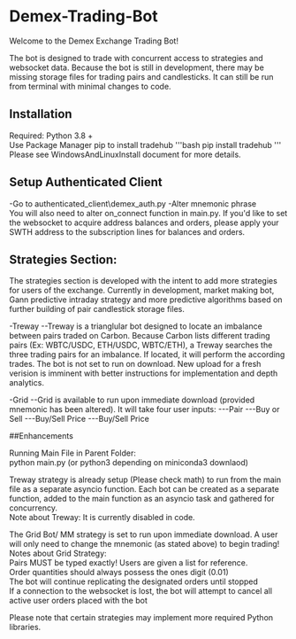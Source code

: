 # Demex-Trading-Bot

Welcome to the Demex Exchange Trading Bot!

The bot is designed to trade with concurrent access to strategies and websocket data. Because the bot is still in development, there may be missing storage files for trading pairs and candlesticks.  It can still be run from terminal with minimal changes to code.

## Installation
Required: Python 3.8 + <br>
Use Package Manager pip to install tradehub
'''bash
pip install tradehub
'''
Please see WindowsAndLinuxInstall document for more details.

## Setup Authenticated Client
-Go to authenticated_client\demex_auth.py
-Alter mnemonic phrase<br>
You will also need to alter on_connect function in main.py. If you'd like to set the websocket to acquire address balances and orders, please apply your SWTH address to the subscription lines for balances and orders.<br>

## Strategies Section:
The strategies section is developed with the intent to add more strategies for users of the exchange.  Currently in development, market making bot, Gann predictive intraday strategy and more predictive algorithms based on further building of pair candlestick storage files.<br>

-Treway
--Treway is a trianglular bot designed to locate an imbalance between pairs traded on Carbon. Because Carbon lists different trading pairs (Ex: WBTC/USDC, ETH/USDC, WBTC/ETH), a Treway searches the three trading pairs for an imbalance. If located, it will perform the according trades. The bot is not set to run on download. New upload for a fresh verision is imminent with better instructions for implementation and depth analytics.

-Grid
--Grid is available to run upon immediate download (provided mnemonic has been altered). It will take four user inputs:
---Pair
---Buy or Sell
---Buy/Sell Price
---Buy/Sell Price

##Enhancements


Running Main File in Parent Folder:<br>
python main.py (or python3 depending on miniconda3 downlaod)<br>

Treway strategy is already setup (Please check math) to run from the main file as a separate asyncio function. Each bot can be created as a separate function, added to the main function as an asyncio task and gathered for concurrency.<br>
Note about Treway: It is currently disabled in code.<br>

The Grid Bot/ MM strategy is set to run upon immediate download. A user will only need to change the mnemonic (as stated above) to begin trading!<br>
Notes about Grid Strategy: <br>
Pairs MUST be typed exactly! Users are given a list for reference.<br>
Order quantities should always possess the ones digit (0.01)<br>
The bot will continue replicating the designated orders until stopped <br>
If a connection to the websocket is lost, the bot will attempt to cancel all active user orders placed with the bot<br>

Please note that certain strategies may implement more required Python libraries.
